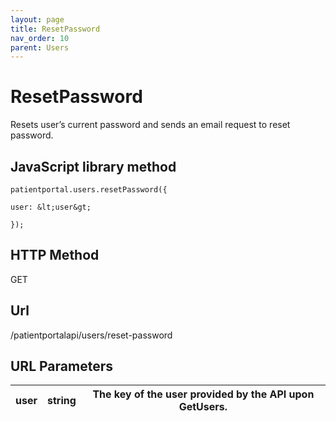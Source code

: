 ```yaml
---
layout: page
title: ResetPassword
nav_order: 10
parent: Users
---
```


# ResetPasswordResets user’s current password and sends an email request to reset password.## JavaScript library method```patientportal.users.resetPassword({user: &lt;user&gt;});```## HTTP MethodGET## ****Url****/patientportalapi/users/reset-password## URL Parameters| user | string | The key of the user provided by the API upon GetUsers. || --- | --- | --- |